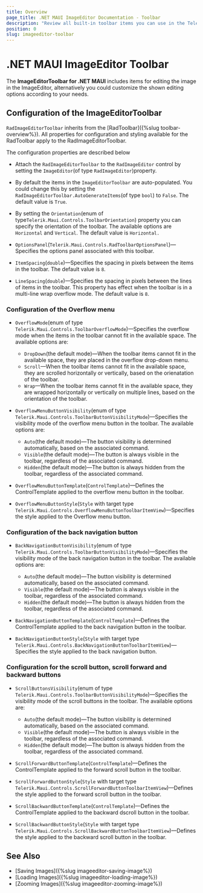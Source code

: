 ```yaml
---
title: Overview
page_title: .NET MAUI ImageEditor Documentation - Toolbar
description: "Review all built-in toolbar items you can use in the Telerik UI for .NET MAUI ImageEditor."
position: 0
slug: imageeditor-toolbar
---
```


# .NET MAUI ImageEditor Toolbar

The **ImageEditorToolbar for .NET MAUI** includes items for editing the image in the ImageEditor, alternatively you could customize the shown editing options according to your needs.

## Configuration of the ImageEditorToolbar

`RadImageEditorToolbar` inherits from the [RadToolbar]({%slug toolbar-overview%}). All properties for configuration and styling available for the RadToolbar apply to the RadImageEditorToolbar.

The configuration properties are described below

* Attach the `RadImageEditorToolbar` to the `RadImageEditor` control by setting the `ImageEditor`(of type `RadImageEditor`)property.

<snippet id='imageeditor-getting-started-xaml'/>

* By default the items in the `ImageEditorToolbar` are auto-populated. You could change this by setting the `RadImageEditorToolbar.AutoGenerateItems`(of type `bool`) to `False`. The default value is `True`.

* By setting the `Orientation`(enum of type`Telerik.Maui.Controls.ToolbarOrientation`) property you can specify the orientation of the toolbar. The available options are `Horizontal` and `Vertical`. The default value is `Horizontal.`
* `OptionsPanel`(`Telerik.Maui.Controls.RadToolbarOptionsPanel`)&mdash;Specifies the options panel associated with this toolbar.
* `ItemSpacing`(`double`)&mdash;Specifies the spacing in pixels between the items in the toolbar. The default value is `8`.
* `LineSpacing`(`double`)&mdash;Specifies the spacing in pixels between the lines of items in the toolbar. This property has effect when the toolbar is in a multi-line wrap overflow mode. The default value is `8`.

### Configuration of the Overflow menu

* `OverflowMode`(enum of type `Telerik.Maui.Controls.ToolbarOverflowMode`)&mdash;Specifies the overflow mode when the items in the toolbar cannot fit in the available space. The available options are:
	* `DropDown`(the default mode)&mdash;When the toolbar items cannot fit in the available space, they are placed in the overflow drop-down menu.
	* `Scroll`&mdash;When the toolbar items cannot fit in the available space, they are scrolled horizontally or vertically, based on the orienatation of the toolbar.
	* `Wrap`&mdash;When the toolbar items cannot fit in the available space, they are wrapped horizontally or vertically on multiple lines, based on the orientation of the toolbar.

* `OverflowMenuButtonVisibility`(enum of type `Telerik.Maui.Controls.ToolbarButtonVisibilityMode`)&mdash;Specifies the visibility mode of the overflow menu button in the toolbar. The available options are:
	* `Auto`(the default mode)&mdash;The button visibility is determined automatically, based on the associated command.
	* `Visible`(the default mode)&mdash;The button is always visible in the toolbar, regardless of the associated command.
	* `Hidden`(the default mode)&mdash;The button is always hidden from the toolbar, regardless of the associated command.

* `OverflowMenuButtonTemplate`(`ControlTemplate`)&mdash;Defines the ControlTemplate applied to the overflow menu button in the toolbar.
* `OverflowMenuButtonStyle`(`Style` with target type `Telerik.Maui.Controls.OverflowMenuButtonToolbarItemView`)&mdash;Specifies the style applied to the Overflow menu button.

### Configuration of the back navigation button

* `BackNavigationButtonVisibility`(enum of type `Telerik.Maui.Controls.ToolbarButtonVisibilityMode`)&mdash;Specifies the visibility mode of the back navigation button in the toolbar. The available options are:
	* `Auto`(the default mode)&mdash;The button visibility is determined automatically, based on the associated command.
	* `Visible`(the default mode)&mdash;The button is always visible in the toolbar, regardless of the associated command.
	* `Hidden`(the default mode)&mdash;The button is always hidden from the toolbar, regardless of the associated command.

* `BackNavigationButtonTemplate`(`ControlTemplate`)&mdash;Defines the ControlTemplate applied to the back navigation button in the toolbar.
* `BackNavigationButtonStyle`(`Style` with target type `Telerik.Maui.Controls.BackNavigationButtonToolbarItemView`)&mdash;Specifies the style applied to the back navigation button.

### Configuration for the scroll button, scroll forward and backward buttons

* `ScrollButtonsVisibility`(enum of type `Telerik.Maui.Controls.ToolbarButtonVisibilityMode`)&mdash;Specifies the visibility mode of the scroll buttons in the toolbar. The available options are:
	* `Auto`(the default mode)&mdash;The button visibility is determined automatically, based on the associated command.
	* `Visible`(the default mode)&mdash;The button is always visible in the toolbar, regardless of the associated command.
	* `Hidden`(the default mode)&mdash;The button is always hidden from the toolbar, regardless of the associated command.

* `ScrollForwardButtonTemplate`(`ControlTemplate`)&mdash;Defines the ControlTemplate applied to the forward scroll button in the toolbar.
* `ScrollForwardButtonStyle`(`Style` with target type `Telerik.Maui.Controls.ScrollForwardButtonToolbarItemView`)&mdash;Defines the style applied to the forward scroll button in the toolbar.
* `ScrollBackwardButtonTemplate`(`ControlTemplate`)&mdash;Defines the ControlTemplate applied to the backward dscroll button in the toolbar.
* `ScrollBackwardButtonStyle`(`Style` with target type `Telerik.Maui.Controls.ScrollBackwardButtonToolbarItemView`)&mdash;Defines the style applied to the backward scroll button in the toolbar.


## See Also

- [Saving Images]({%slug imageeditor-saving-image%})
- [Loading Images]({%slug imageeditor-loading-image%})
- [Zooming Images]({%slug imageeditor-zooming-image%})
